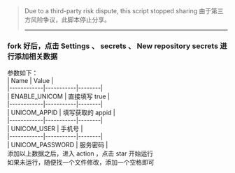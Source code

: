 > Due to a third-party risk dispute, this script stopped sharing
> 由于第三方风险争议，此脚本停止分享。
> ***
 ### fork 好后，点击 Settings 、 secrets 、 New repository secrets 进行添加相关数据
 参数如下：  
| Name | Value |  
|------------|-----------|--------|  
| ENABLE_UNICOM | 直接填写 true |  
|------------|-----------|--------|   
| UNICOM_APPID | 填写获取的 appid |   
|------------|-----------|--------|  
| UNICOM_USER | 手机号 |   
|------------|-----------|--------|   
| UNICOM_PASSWORD | 服务密码 |   
添加以上数据之后，进入 action ，点击 star 开始运行   
如果未运行，随便找一个文件修改，添加一个空格即可  
  

